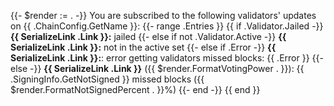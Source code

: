 {{- $render := . -}}
You are subscribed to the following validators' updates on {{ .ChainConfig.GetName }}:
{{- range .Entries }}
{{ if .Validator.Jailed -}}
**{{ SerializeLink .Link }}:** jailed
{{- else if not .Validator.Active -}}
**{{ SerializeLink .Link }}:** not in the active set
{{- else if .Error -}}
**{{ SerializeLink .Link }}:**: error getting validators missed blocks: {{ .Error }}
{{- else -}}
**{{ SerializeLink .Link }}** ({{ $render.FormatVotingPower . }}): {{ .SigningInfo.GetNotSigned }} missed blocks ({{ $render.FormatNotSignedPercent . }}%)
{{- end -}}
{{ end }}
